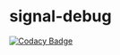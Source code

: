 # signal-debug
[![Codacy Badge](https://api.codacy.com/project/badge/Grade/02db02a2ae9043b8a3fc6694498a31b8)](https://www.codacy.com/app/nordluf/signal-debug?utm_source=github.com&utm_medium=referral&utm_content=nordluf/signal-debug&utm_campaign=badger)